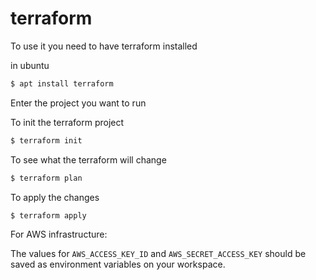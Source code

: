 # terraform
To use it you need to have terraform installed

in ubuntu 
```bash
$ apt install terraform
```
Enter the project you want to run 

To init the terraform project 
```bash
$ terraform init
```
To see what the terraform will change 
```bash
$ terraform plan
```
To apply the changes
```bash
$ terraform apply
```

For AWS infrastructure:

The values for `AWS_ACCESS_KEY_ID` and `AWS_SECRET_ACCESS_KEY` should be saved as environment variables on your workspace.